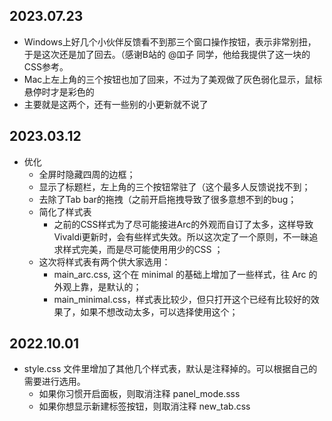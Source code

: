 ## 2023.07.23
- Windows上好几个小伙伴反馈看不到那三个窗口操作按钮，表示非常别扭，于是这次还是加了回去。（感谢B站的 @吅子 同学，他给我提供了这一块的CSS参考。
- Mac上左上角的三个按钮也加了回来，不过为了美观做了灰色弱化显示，鼠标悬停时才是彩色的
- 主要就是这两个，还有一些别的小更新就不说了

## 2023.03.12
- 优化
    - 全屏时隐藏四周的边框；
    - 显示了标题栏，左上角的三个按钮常驻了（这个最多人反馈说找不到；
    - 去除了Tab bar的拖拽（之前开启拖拽导致了很多意想不到的bug；
    - 简化了样式表
        - 之前的CSS样式为了尽可能接进Arc的外观而自订了太多，这样导致Vivaldi更新时，会有些样式失效。所以这次定了一个原则，不一昧追求样式完美，而是尽可能使用用少的CSS ；
    - 这次将样式表有两个供大家选用：
        - main_arc.css, 这个在 minimal 的基础上增加了一些样式，往 Arc 的外观上靠，是默认的；
        - main_minimal.css，样式表比较少，但只打开这个已经有比较好的效果了，如果不想改动太多，可以选择使用这个；

## 2022.10.01
- style.css 文件里增加了其他几个样式表，默认是注释掉的。可以根据自己的需要进行选用。
    - 如果你习惯开启面板，则取消注释 panel_mode.sss 
    - 如果你想显示新建标签按钮，则取消注释 new_tab.css